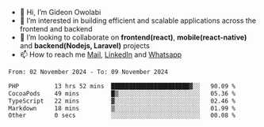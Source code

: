 - 👋 Hi, I’m Gideon Owolabi
- 👀 I’m interested in building efficient and scalable applications across the frontend and backend
- 💞️ I’m looking to collaborate on <b>frontend(react)</b>, <b>mobile(react-native)</b> and <b>backend(Nodejs, Laravel)</b> projects
- 📫 How to reach me <a href="mailto:gideoniyin2021@gmail.com">Mail</a>, <a href="https://www.linkedin.com/in/gideon-owolabi-9b667a232/">LinkedIn</a> and <a href="https://wa.me/2348055377085">Whatsapp</a>

<!---
gude1/gude1 is a ✨ special ✨ repository because its `README.md` (this file) appears on your GitHub profile.
You can click the Preview link to take a look at your changes.
--->

<!--START_SECTION:waka-->

```txt
From: 02 November 2024 - To: 09 November 2024

PHP          13 hrs 52 mins  ██████████████████████▓░░   90.09 %
CocoaPods    49 mins         █▒░░░░░░░░░░░░░░░░░░░░░░░   05.36 %
TypeScript   22 mins         ▓░░░░░░░░░░░░░░░░░░░░░░░░   02.46 %
Markdown     18 mins         ▒░░░░░░░░░░░░░░░░░░░░░░░░   01.99 %
Other        0 secs          ░░░░░░░░░░░░░░░░░░░░░░░░░   00.08 %
```

<!--END_SECTION:waka-->
